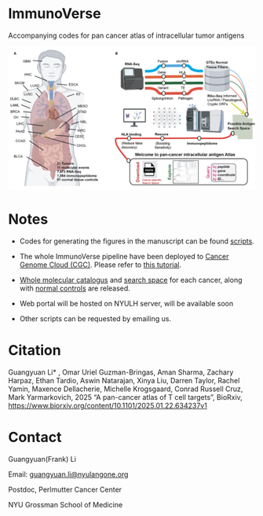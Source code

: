 # ImmunoVerse
Accompanying codes for pan cancer atlas of intracellular tumor antigens

![overview](./images/overview.png)


# Notes

* Codes for generating the figures in the manuscript can be found [scripts](./scripts).

* The whole ImmunoVerse pipeline have been deployed to [Cancer Genome Cloud (CGC)](https://cgc.sbgenomics.com/home). Please refer to [this
tutorial](https://docs.google.com/presentation/d/1l66tpNRdFWWut33G6rKZaKtASeh96kiIOERkDgfNzsg/edit?usp=sharing).

* [Whole molecular catalogus](./notes/molecular_catalogue.md) and [search space](./notes/search_space.md) for each cancer, along with [normal controls](./notes/normal.md) are released.

* Web portal will be hosted on NYULH server, will be available soon

* Other scripts can be requested by emailing us.

# Citation

Guangyuan Li* , Omar Uriel Guzman-Bringas, Aman Sharma, Zachary Harpaz, Ethan Tardio, Aswin Natarajan, Xinya Liu, Darren Taylor, Rachel Yamin, Maxence Dellacherie, Michelle Krogsgaard, Conrad Russell Cruz, Mark Yarmarkovich, 2025 “A pan-cancer atlas of T cell targets”, BioRxiv, https://www.biorxiv.org/content/10.1101/2025.01.22.634237v1


# Contact

Guangyuan(Frank) Li

Email: guangyuan.li@nyulangone.org

Postdoc, Perlmutter Cancer Center

NYU Grossman School of Medicine

